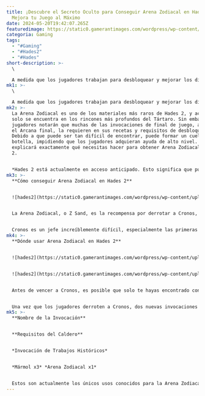 ```yaml
---
title: ¡Descubre el Secreto Oculto para Conseguir Arena Zodiacal en Hades 2 y
  Mejora tu Juego al Máximo
date: 2024-05-20T19:42:07.265Z
featuredimage: https://static0.gamerantimages.com/wordpress/wp-content/uploads/wm/2024/05/hades-2-zodiac-sand-featured.jpg?q=49&fit=contain&w=1140&h=&dpr=2
categoria: Gaming
tags:
  - "#Gaming"
  - "#Hades2"
  - "#Hades"
short-description: >-
  \

  A medida que los jugadores trabajan para desbloquear y mejorar los diversos objetos e invocaciones en Hades 2, es probable que se encuentren con materiales de fabricación que no pueden localizar en el mundo del juego. Mientras que ciertos materiales son
mk1: >-
  \

  A medida que los jugadores trabajan para desbloquear y mejorar los diversos objetos e invocaciones en Hades 2, es probable que se encuentren con materiales de fabricación que no pueden localizar en el mundo del juego. Mientras que ciertos materiales son fácilmente visibles en cada región, muchos de los necesarios para las mejoras e invocaciones de alto nivel parecen estar envueltos en un misterio. Uno de esos materiales es la ultra rara Arena Zodiacal, a menudo etiquetada como Z Sand en los numerosos menús de Hades 2.
mk2: >-
  La Arena Zodiacal es uno de los materiales más raros de Hades 2, y actualmente
  solo se encuentra en los rincones más profundos del Tártaro. Sin embargo, los
  jugadores notarán que muchas de las invocaciones de final de juego, así como
  el Arcana final, la requieren en sus recetas y requisitos de desbloqueo.
  Debido a que puede ser tan difícil de encontrar, puede formar un cuello de
  botella, impidiendo que los jugadores adquieran ayuda de alto nivel. Esta guía
  explicará exactamente qué necesitas hacer para obtener Arena Zodiacal en Hades
  2.


  *Hades 2 está actualmente en acceso anticipado. Esto significa que puede haber cambios en el juego antes del lanzamiento oficial de la versión 1.0. Si algún cambio afecta el contenido de esta guía, se actualizará en consecuencia.*
mk3: >-
  **Cómo conseguir Arena Zodiacal en Hades 2**


  ![hades2](https://static0.gamerantimages.com/wordpress/wp-content/uploads/2024/05/h2-chronos-defeated.jpg?q=70&fit=crop&w=1500&dpr=1 "hades2")


  La Arena Zodiacal, o Z Sand, es la recompensa por derrotar a Cronos, el jefe final de Hades 2. Al completar la tarea de Melinoë, el Titán del Tiempo dejará caer una sola unidad de este ultra raro material de fabricación. Desafortunadamente, actualmente no se conoce ningún otro método para adquirir Z Sand. Sin embargo, dada la naturaleza de Hades 2 en acceso anticipado, puede que esto no sea así indefinidamente. En Hades, muchos de los materiales más raros estuvieron eventualmente disponibles para la venta en el Corredor Desdichado. Si esto llega a suceder en la secuela, solo el tiempo lo dirá.


  Cronos es un jefe increíblemente difícil, especialmente las primeras veces que lo enfrentas. Si tienes problemas para manejar al Titán del Tiempo y a sus refuerzos, considera usar el don de Hades llamado Disensión Profunda. Esto reduce el número de refuerzos durante toda la pelea en un 50%. Hades se encuentra en el Tártaro. Busca el mismo símbolo que lleva a otros encuentros útiles, como Arachne, Narciso y Eco.
mk4: >-
  **Dónde usar Arena Zodiacal en Hades 2**


  ![hades2](https://static0.gamerantimages.com/wordpress/wp-content/uploads/2024/05/h2-judgement-arcana-z-sand.jpeg?q=49&fit=contain&w=750&h=415&dpr=2 "hades2")


  ![hades2](https://static0.gamerantimages.com/wordpress/wp-content/uploads/2024/05/h2-incantation-z-sand.jpeg?q=49&fit=contain&w=750&h=415&dpr=2 "hades2")


  Antes de vencer a Cronos, es posible que solo te hayas encontrado con Z Sand al mirar la carta del Arcana del Juicio. Este es actualmente el Arcana final, ubicado en la esquina inferior derecha del Altar de las Cenizas. Esta carta requiere 50 Cenizas y 1 Z Sand.


  Una vez que los jugadores derroten a Cronos, dos nuevas invocaciones estarán disponibles, una de las cuales requiere Z Sand. Estas invocaciones darán a los jugadores acceso al Guardián de Registros y al Sabio Erudito, quienes ayudan a Melinoë a mantener un registro de sus carreras anteriores.
mk5: >-
  **Nombre de la Invocación**


  **Requisitos del Caldero**


  *Invocación de Trabajos Históricos*


  *Mármol x3* *Arena Zodiacal x1*


  Estos son actualmente los únicos usos conocidos para la Arena Zodiacal. Sin embargo, dado el alcance de Hades 2 en acceso anticipado, es difícil creer que no habrá eventualmente más opciones disponibles.
---
```

